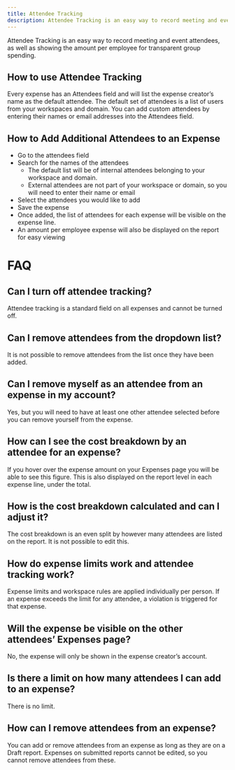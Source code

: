 ```yaml
---
title: Attendee Tracking
description: Attendee Tracking is an easy way to record meeting and event attendees, as well as showing the amount per employee for transparent group spending.
---
```


Attendee Tracking is an easy way to record meeting and event attendees, as well as showing the amount per employee for transparent group spending.

## How to use Attendee Tracking 
Every expense has an Attendees field and will list the expense creator’s name as the default attendee.  The default set of attendees is a list of users from your workspaces and domain. You can add custom attendees by entering their names or email addresses into the Attendees field.

## How to Add Additional Attendees to an Expense
* Go to the attendees field
* Search for the names of the attendees
    * The default list will be of internal attendees belonging to your workspace and domain.
    * External attendees are not part of your workspace or domain, so you will need to enter their name or email 
* Select the attendees you would like to add 
* Save the expense 
* Once added, the list of attendees for each expense will be visible on the expense line.
* An amount per employee expense will also be displayed on the report for easy viewing 

# FAQ

## Can I turn off attendee tracking?
Attendee tracking is a standard field on all expenses and cannot be turned off. 

## Can I remove attendees from the dropdown list? 
It is not possible to remove attendees from the list once they have been added. 

## Can I remove myself as an attendee from an expense in my account? 
Yes, but you will need to have at least one other attendee selected before you can remove yourself from the expense. 

## How can I see the cost breakdown by an attendee for an expense? 
If you hover over the expense amount on your Expenses page you will be able to see this figure. This is also displayed on the report level in each expense line, under the total. 

## How is the cost breakdown calculated and can I adjust it?
The cost breakdown is an even split by however many attendees are listed on the report. It is not possible to edit this. 

## How do expense limits work and attendee tracking work?
Expense limits and workspace rules are applied individually per person. If an expense exceeds the limit for any attendee, a violation is triggered for that expense.

## Will the expense be visible on the other attendees’ Expenses page? 
No, the expense will only be shown in the expense creator’s account. 

## Is there a limit on how many attendees I can add to an expense?
There is no limit. 

## How can I remove attendees from an expense?
You can add or remove attendees from an expense as long as they are on a Draft report. Expenses on submitted reports cannot be edited, so you cannot remove attendees from these. 

